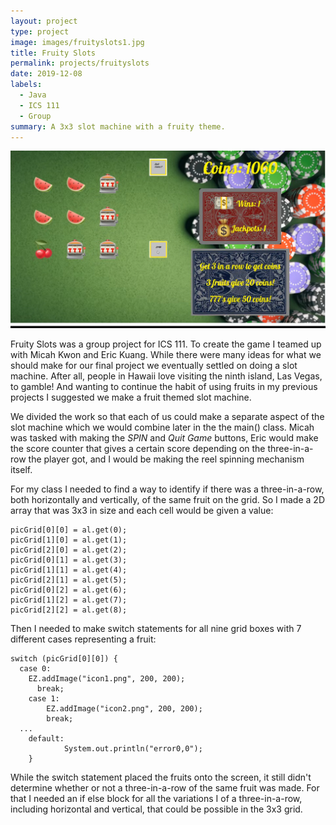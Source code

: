 ```yaml
---
layout: project
type: project
image: images/fruityslots1.jpg
title: Fruity Slots
permalink: projects/fruityslots
date: 2019-12-08
labels:
  - Java
  - ICS 111
  - Group
summary: A 3x3 slot machine with a fruity theme.
---
```


<img class="ui large floated rounded image" src="../images/fruityslots2.jpg">

Fruity Slots was a group project for ICS 111. To create the game I teamed up with Micah Kwon and Eric Kuang. While there were many ideas for what we should make for our final project we eventually settled on doing a slot machine. After all, people in Hawaii love visiting the ninth island, Las Vegas, to gamble! And wanting to continue the habit of using fruits in my previous projects I suggested we make a fruit themed slot machine. 

We divided the work so that each of us could make a separate aspect of the slot machine which we would combine later in the the main() class. Micah was tasked with making the *SPIN* and *Quit Game* buttons, Eric would make the score counter that gives a certain score depending on the three-in-a-row the player got, and I would be making the reel spinning mechanism itself. 

For my class I needed to find a way to identify if there was a three-in-a-row, both horizontally and vertically, of the same fruit on the grid. So I made a 2D array that was 3x3 in size and each cell would be given a value:

```
picGrid[0][0] = al.get(0);
picGrid[1][0] = al.get(1);
picGrid[2][0] = al.get(2);
picGrid[0][1] = al.get(3);
picGrid[1][1] = al.get(4);
picGrid[2][1] = al.get(5);
picGrid[0][2] = al.get(6);
picGrid[1][2] = al.get(7);
picGrid[2][2] = al.get(8);
```

Then I needed to make switch statements for all nine grid boxes with 7 different cases representing a fruit: 

```
switch (picGrid[0][0]) { 
  case 0:
    EZ.addImage("icon1.png", 200, 200);
	  break;
	case 1:
		EZ.addImage("icon2.png", 200, 200);
		break;
  ...
	default:
			System.out.println("error0,0");
	}
```

While the switch statement placed the fruits onto the screen, it still didn't determine whether or not a three-in-a-row of the same fruit was made. For that I needed an if else block for all the variations I of a three-in-a-row, including horizontal and vertical, that could be possible in the 3x3 grid. 
